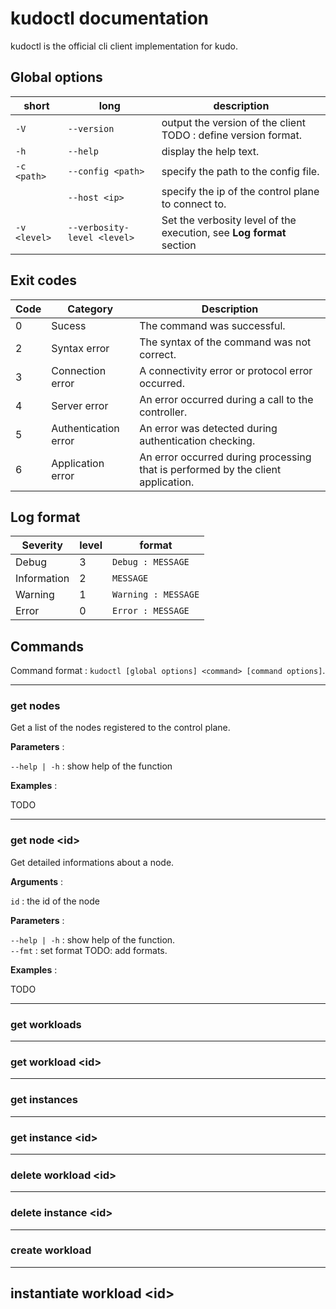 # kudoctl documentation

kudoctl is the official cli client implementation for kudo.

## Global options

| short        | long                        | description                                                          |
| ------------ | --------------------------- | -------------------------------------------------------------------- |
| `-V`         | `--version`                 | output the version of the client TODO : define version format.       |
| `-h`         | `--help`                    | display the help text.                                               |
| `-c <path>`  | `--config <path>`           | specify the path to the config file.                                 |
|              | `--host <ip>`               | specify the ip of the control plane to connect to.                   |
| `-v <level>` | `--verbosity-level <level>` | Set the verbosity level of the execution, see **Log format** section |

## Exit codes

| Code | Category             | Description                                                                      |
| ---- | -------------------- | -------------------------------------------------------------------------------- |
| 0    | Sucess               | The command was successful.                                                      |
| 2    | Syntax error         | The syntax of the command was not correct.                                       |
| 3    | Connection error     | A connectivity error or protocol error occurred.                                 |
| 4    | Server error         | An error occurred during a call to the controller.                               |
| 5    | Authentication error | An error was detected during authentication checking.                            |
| 6    | Application error    | An error occurred during processing that is performed by the client application. |

## Log format

| Severity    | level | format              |
| ----------- | ----- | ------------------- |
| Debug       | 3     | `Debug : MESSAGE`   |
| Information | 2     | `MESSAGE`           |
| Warning     | 1     | `Warning : MESSAGE` |
| Error       | 0     | `Error : MESSAGE`   |

## Commands

Command format : `kudoctl [global options] <command> [command options]`.

___
### get nodes

Get a list of the nodes registered to the control plane.

**Parameters** :  

`--help | -h` : show help of the function

**Examples** :

TODO

___

### get node \<id\>

Get detailed informations about a node.

**Arguments** :  

`id` : the id of the node

**Parameters** :  

`--help | -h` : show help of the function.  
`--fmt` : set format TODO: add formats.  

**Examples** :  

TODO
____

### get workloads

___

### get workload \<id\>

___

### get instances

___

### get instance \<id\>

___

### delete workload \<id\>

___

### delete instance \<id\>

___

### create workload

___

## instantiate workload \<id\>
